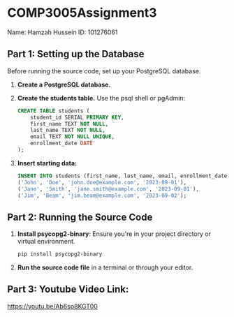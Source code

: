 # COMP3005Assignment3
Name: Hamzah Hussein
ID: 101276061

## Part 1: Setting up the Database
Before running the source code, set up your PostgreSQL database.

1. **Create a PostgreSQL database.**

2. **Create the students table.** Use the psql shell or pgAdmin:
    ```sql
    CREATE TABLE students (
        student_id SERIAL PRIMARY KEY,
        first_name TEXT NOT NULL,
        last_name TEXT NOT NULL,
        email TEXT NOT NULL UNIQUE,
        enrollment_date DATE
    );
    ```

3. **Insert starting data:**
    ```sql
    INSERT INTO students (first_name, last_name, email, enrollment_date) VALUES
    ('John', 'Doe', 'john.doe@example.com', '2023-09-01'),
    ('Jane', 'Smith', 'jane.smith@example.com', '2023-09-01'),
    ('Jim', 'Beam', 'jim.beam@example.com', '2023-09-02');
    ```

## Part 2: Running the Source Code
1. **Install psycopg2-binary**: Ensure you're in your project directory or virtual environment.
    ```sh
    pip install psycopg2-binary
    ```
2. **Run the source code file** in a terminal or through your editor.


## Part 3: Youtube Video Link:
https://youtu.be/Ab6sp8KGT00
